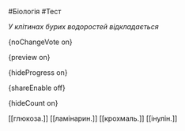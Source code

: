 #Біологія #Тест

*У клітинах бурих водоростей відкладається*

{noChangeVote on}

{preview on}

{hideProgress on}

{shareEnable off}

{hideCount on}

[[глюкоза.]]
[[ламінарин.]]
[[крохмаль.]]
[[інулін.]]
